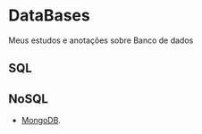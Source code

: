 # DataBases
Meus estudos e anotações sobre Banco de dados 


## SQL


## NoSQL

* [MongoDB](https://github.com/araujo21x/DataBases/tree/master/NoSQL/MongoDB).
